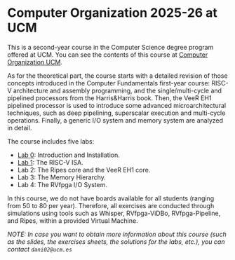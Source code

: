 # Computer Organization 2025-26 at UCM
This is a second-year course in the Computer Science degree program offered at UCM. You can see the contents of this course at [Computer Organization UCM](https://web.fdi.ucm.es/UCMFiles/pdf/FICHAS_DOCENTES/2025/8942.pdf).

As for the theoretical part, the course starts with a detailed revision of those concepts introduced in the Computer Fundamentals first-year course: RISC-V architecture and assembly programming, and the single/multi-cycle and pipelined processors from the Harris&Harris book. Then, the VeeR EH1 pipelined processor is used to introduce some advanced microarchitectural techniques, such as deep pipelining, superscalar execution and multi-cycle operations. Finally, a generic I/O system and memory system are analyzed in detail. 

The course includes five labs:

+ [Lab 0](https://github.com/artecs-group/RVfpga-sim-addons/tree/main/Computer_Organization_25-26/Lab0): Introduction and Installation.
+ [Lab 1](https://github.com/artecs-group/RVfpga-sim-addons/tree/main/Computer_Organization_25-26/Lab1): The RISC-V ISA.
+ Lab 2: The Ripes core and the VeeR EH1 core.
+ Lab 3: The Memory Hierarchy.
+ Lab 4: The RVfpga I/O System.

In this course, we do not have boards available for all students (ranging from 50 to 80 per year). Therefore, all exercises are conducted through simulations using tools such as Whisper, RVfpga-ViDBo, RVfpga-Pipeline, and Ripes, within a provided Virtual Machine.

*NOTE: In case you want to obtain more information about this course (such as the slides, the exercises sheets, the solutions for the labs, etc.), you can contact ```dani02@ucm.es```*

